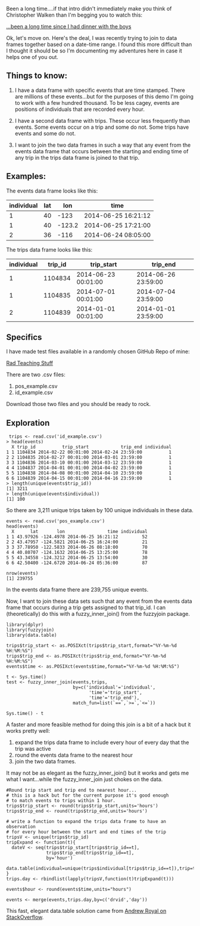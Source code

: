 Been a long time....if that intro didn't immediately make you think of Christopher Walken than I'm begging you to watch this:

[...been a long time since I had dinner with the boys](https://www.youtube.com/watch?v=UmpctrXzd1E)

Ok, let's move on.  Here's the deal, I was recently trying to join to data frames together based on a date-time range.  I found this more difficult than I thought it should be so I'm documenting my adventures here in case it helps one of you out.

## Things to know:

1. I have a data frame with specific events that are time stamped.  There are millions of these events...but for the purposes of this demo I'm going to work with a few hundred thousand.  To be less cagey, events are positions of individuals that are recorded every hour.

2. I have a second data frame with trips.  These occur less frequently than events.  Some events occur on a trip and some do not.  Some trips have events and some do not.

3.  I want to join the two data frames in such a way that any event from the events data frame that occurs between the starting and ending time of any trip in the trips data frame is joined to that trip.

## Examples:

The events data frame looks like this:

| individual | lat | lon    | time                |
|------------|-----|--------|---------------------|
| 1          | 40  | -123   | 2014-06-25 16:21:12 |
| 1          | 40  | -123.2 | 2014-06-25 17:21:00 |
| 2          | 36  | -116   | 2014-06-24 08:05:00 |


The trips data frame looks like this:

| individual | trip_id | trip_start          | trip_end            |
|------------|---------|---------------------|---------------------|
| 1          | 1104834 | 2014-06-23 00:01:00 | 2014-06-26 23:59:00 |
| 1          | 1104835 | 2014-07-01 00:01:00 | 2014-07-04 23:59:00 |
| 2          | 1104839 | 2014-01-01 00:01:00 | 2014-01-01 23:59:00 |

## Specifics

I have made test files available in a randomly chosen GitHub Repo of mine:

[Rad Teaching Stuff](https://github.com/aaronmams/rad-teaching-stuff)

There are two .csv files:

1. pos_example.csv
2. id_example.csv

Download those two files and you should be ready to rock.

## Exploration

```{r}
 trips <- read.csv('id_example.csv')
> head(events)
  X trip_id          trip_start            trip_end individual
1 1 1104834 2014-02-22 00:01:00 2014-02-24 23:59:00          1
2 2 1104835 2014-02-27 00:01:00 2014-03-01 23:59:00          1
3 3 1104836 2014-03-10 00:01:00 2014-03-12 23:59:00          1
4 4 1104837 2014-04-01 00:01:00 2014-04-02 23:59:00          1
5 5 1104838 2014-04-08 00:01:00 2014-04-10 23:59:00          1
6 6 1104839 2014-04-15 00:01:00 2014-04-16 23:59:00          1
> length(unique(events$trip_id))
[1] 3211
> length(unique(events$individual))
[1] 100
```

So there are 3,211 unique trips taken by 100 unique individuals in these data.

```
events <- read.csv('pos_example.csv')
head(events)
  X      lat       lon                time individual
1 1 43.97926 -124.4978 2014-06-25 16:21:12         52
2 2 43.47957 -124.5821 2014-06-25 16:24:00         21
3 3 37.78950 -122.5833 2014-06-26 08:18:00         70
4 4 40.80707 -124.1632 2014-06-25 13:25:00         78
5 5 43.34558 -124.3212 2014-06-25 13:54:00         30
6 6 42.50400 -124.6720 2014-06-24 05:36:00         87

nrow(events)
[1] 239755

```

In the events data frame there are 239,755 unique events.

Now, I want to join these data sets such that any event from the events data frame that occurs during a trip gets assigned to that trip_id.  I can (theoretically) do this with a fuzzy_inner_join() from the fuzzyjoin package.

```
library(dplyr)
library(fuzzyjoin)
library(data.table)

trips$trip_start <- as.POSIXct(trips$trip_start,format="%Y-%m-%d %H:%M:%S")
trips$trip_end <- as.POSIXct(trips$trip_end,format="%Y-%m-%d %H:%M:%S")
events$time <- as.POSIXct(events$time,format="%Y-%m-%d %H:%M:%S")

t <- Sys.time()
test <- fuzzy_inner_join(events,trips,
                         by=c('individual'='individual',
                               'time'='trip_start',
                               'time'='trip_end'),
                         match_fun=list(`==`,`>=`,`<=`))

Sys.time() - t

```

A faster and more feasible method for doing this join is a bit of a hack but it works pretty well:

1. expand the trips data frame to include every hour of every day that the trip was active
2. round the events data frame to the nearest hour
3. join the two data frames.

It may not be as elegant as the fuzzy_inner_join() but it works and gets me what I want...while the fuzzy_inner_join just chokes on the data.

```
#Round trip start and trip end to nearest hour...
# this is a hack but for the current purpose it's good enough
# to match events to trips within 1 hour.
trips$trip_start <- round(trips$trip_start,units='hours')
trips$trip_end <- round(trips$trip_end,units='hours')

# write a function to expand the trips data frame to have an observation
# for every hour between the start and end times of the trip
tripsV <- unique(trips$trip_id)
tripExpand <- function(t){
  dateV <- seq(trips$trip_start[trips$trip_id==t],
               trips$trip_end[trips$trip_id==t],
               by='hour')
  data.table(individual=unique(trips$individual[trips$trip_id==t]),trip=t,day=dateV)
}
trips.day <- rbindlist(lapply(tripsV,function(t)tripExpand(t)))

events$hour <- round(events$time,units="hours")

events <- merge(events,trips.day,by=c('drvid','day'))

```
This fast, elegant data.table solution came from [Andrew Royal on StackOverflow](https://stackoverflow.com/questions/55407040/i-want-to-understand-why-lapply-exhausts-memory-but-a-for-loop-doesnt/55409460?noredirect=1#comment97570957_55409460). 
